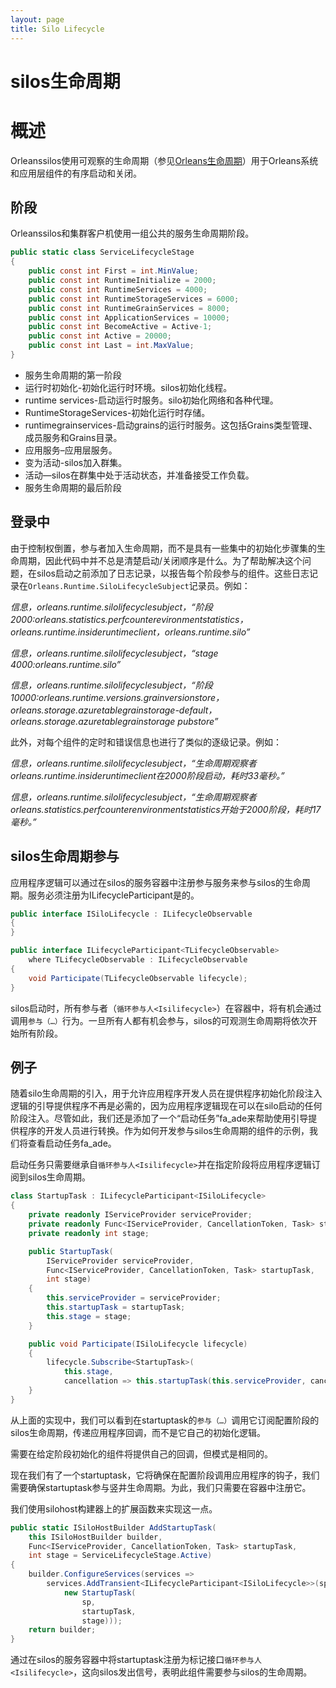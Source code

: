 ```yaml
---
layout: page
title: Silo Lifecycle
---
```


# silos生命周期

# 概述

Orleanssilos使用可观察的生命周期（参见[Orleans生命周期](../implementation/orleans_lifecycle.zh.md)）用于Orleans系统和应用层组件的有序启动和关闭。

## 阶段

Orleanssilos和集群客户机使用一组公共的服务生命周期阶段。

```csharp
public static class ServiceLifecycleStage
{
    public const int First = int.MinValue;
    public const int RuntimeInitialize = 2000;
    public const int RuntimeServices = 4000;
    public const int RuntimeStorageServices = 6000;
    public const int RuntimeGrainServices = 8000;
    public const int ApplicationServices = 10000;
    public const int BecomeActive = Active-1;
    public const int Active = 20000;
    public const int Last = int.MaxValue;
}
```

-   服务生命周期的第一阶段
-   运行时初始化-初始化运行时环境。silos初始化线程。
-   runtime services-启动运行时服务。silo初始化网络和各种代理。
-   RuntimeStorageServices-初始化运行时存储。
-   runtimegrainservices-启动grains的运行时服务。这包括Grains类型管理、成员服务和Grains目录。
-   应用服务–应用层服务。
-   变为活动-silos加入群集。
-   活动—silos在群集中处于活动状态，并准备接受工作负载。
-   服务生命周期的最后阶段

## 登录中

由于控制权倒置，参与者加入生命周期，而不是具有一些集中的初始化步骤集的生命周期，因此代码中并不总是清楚启动/关闭顺序是什么。为了帮助解决这个问题，在silos启动之前添加了日志记录，以报告每个阶段参与的组件。这些日志记录在`Orleans.Runtime.SiloLifecycleSubject`记录员。例如：

*信息，orleans.runtime.silolifecyclesubject，“阶段2000:orleans.statistics.perfcounterevironmentstatistics，orleans.runtime.insideruntimeclient，orleans.runtime.silo”*

*信息，orleans.runtime.silolifecyclesubject，“stage 4000:orleans.runtime.silo”*

*信息，orleans.runtime.silolifecyclesubject，“阶段10000:orleans.runtime.versions.grainversionstore，orleans.storage.azuretablegrainstorage-default，orleans.storage.azuretablegrainstorage pubstore”*

此外，对每个组件的定时和错误信息也进行了类似的逐级记录。例如：

*信息，orleans.runtime.silolifecyclesubject，“生命周期观察者orleans.runtime.insideruntimeclient在2000阶段启动，耗时33毫秒。”*

*信息，orleans.runtime.silolifecyclesubject，“生命周期观察者orleans.statistics.perfcounterenvironmentstatistics开始于2000阶段，耗时17毫秒。”*

## silos生命周期参与

应用程序逻辑可以通过在silos的服务容器中注册参与服务来参与silos的生命周期。服务必须注册为ILifecycleParticipant<ISiloLifecycle>是的。

```csharp
public interface ISiloLifecycle : ILifecycleObservable
{
}

public interface ILifecycleParticipant<TLifecycleObservable>
    where TLifecycleObservable : ILifecycleObservable
{
    void Participate(TLifecycleObservable lifecycle);
}
```

silos启动时，所有参与者（`循环参与人<Isilifecycle>`）在容器中，将有机会通过调用`参与（…）`行为。一旦所有人都有机会参与，silos的可观测生命周期将依次开始所有阶段。

## 例子

随着silo生命周期的引入，用于允许应用程序开发人员在提供程序初始化阶段注入逻辑的引导提供程序不再是必需的，因为应用程序逻辑现在可以在silo启动的任何阶段注入。尽管如此，我们还是添加了一个“启动任务”fa_ade来帮助使用引导提供程序的开发人员进行转换。作为如何开发参与silos生命周期的组件的示例，我们将查看启动任务fa_ade。

启动任务只需要继承自`循环参与人<Isilifecycle>`并在指定阶段将应用程序逻辑订阅到silos生命周期。

```csharp
class StartupTask : ILifecycleParticipant<ISiloLifecycle>
{
    private readonly IServiceProvider serviceProvider;
    private readonly Func<IServiceProvider, CancellationToken, Task> startupTask;
    private readonly int stage;

    public StartupTask(
        IServiceProvider serviceProvider,
        Func<IServiceProvider, CancellationToken, Task> startupTask,
        int stage)
    {
        this.serviceProvider = serviceProvider;
        this.startupTask = startupTask;
        this.stage = stage;
    }

    public void Participate(ISiloLifecycle lifecycle)
    {
        lifecycle.Subscribe<StartupTask>(
            this.stage,
            cancellation => this.startupTask(this.serviceProvider, cancellation));
    }
}
```

从上面的实现中，我们可以看到在startuptask的`参与（…）`调用它订阅配置阶段的silos生命周期，传递应用程序回调，而不是它自己的初始化逻辑。

需要在给定阶段初始化的组件将提供自己的回调，但模式是相同的。

现在我们有了一个startuptask，它将确保在配置阶段调用应用程序的钩子，我们需要确保startuptask参与竖井生命周期。为此，我们只需要在容器中注册它。

我们使用silohost构建器上的扩展函数来实现这一点。

```csharp
public static ISiloHostBuilder AddStartupTask(
    this ISiloHostBuilder builder,
    Func<IServiceProvider, CancellationToken, Task> startupTask,
    int stage = ServiceLifecycleStage.Active)
{
    builder.ConfigureServices(services =>
        services.AddTransient<ILifecycleParticipant<ISiloLifecycle>>(sp =>
            new StartupTask(
                sp,
                startupTask,
                stage)));
    return builder;
}
```

通过在silos的服务容器中将startuptask注册为标记接口`循环参与人<Isilifecycle>`，这向silos发出信号，表明此组件需要参与silos的生命周期。
